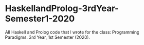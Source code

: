 # HaskellandProlog-3rdYear-Semester1-2020
All Haskell and Prolog code that I wrote for the class: Programming Paradigms. 3rd Year, 1st Semester (2020).
